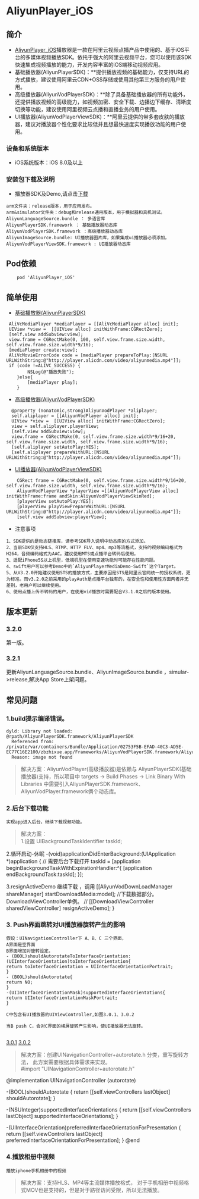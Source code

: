 # AliyunPlayer_iOS

## 简介
- [AliyunPlayer_iOS](https://help.aliyun.com/document_detail/61905.html?spm=5176.doc61431.6.684.6Do9wB)播放器是一款在阿里云视频点播产品中使用的、基于iOS平台的多媒体视频播放SDK。依托于强大的阿里云视频平台，您可以使用该SDK快速集成视频播放的能力，开发内容丰富的iOS端移动视频应用。
- 基础播放器(AliyunPlayerSDK)：**提供播放视频的基础能力，仅支持URL的方式播放，建议使用阿里云CDN+OSS存储或使用其他第三方服务的用户使用。
- 高级播放器(AliyunVodPlayerSDK)：**除了具备基础播放器的所有功能外，还提供播放视频的高级能力，如视频加密、安全下载、边播边下缓存、清晰度切换等功能，建议使用阿里视频云点播和直播业务的用户使用。
- UI播放器(AliyunVodPlayerViewSDK)：**阿里云提供的带多套皮肤的播放器，建议对播放器个性化要求比较低并且想最快速度实现播放功能的用户使用。




### 设备和系统版本

- iOS系统版本：iOS 8.0及以上

### 安装包下载及说明
- 播放器SDK及Demo,请点击[下载](https://help.aliyun.com/document_detail/51992.html?spm=5176.doc51787.6.646.BpeBmK)

```
arm文件夹：release版本，用于应用发布。
arm&simulator文件夹：debug和release通用版本，用于模拟器和真机测试。
AliyunLanguageSource.bundle ： 多语言库
AliyunPlayerSDK.framework ： 基础播放器动态库
AliyunVodPlayerSDK.framework ：高级播放器动态库
AliyunImageSource.bundle: UI播放器图片库，如果集成ui播放器必须添加。
AliyunVodPlayerViewSDK.framework : UI播放器动态库
```

## Pod依赖

```
    pod 'AliyunPlayer_iOS'
```

## 简单使用

- [基础播放器(AliyunPlayerSDK)](https://help.aliyun.com/document_detail/61899.html)
```
 AliVcMediaPlayer *mediaPlayer = [[AliVcMediaPlayer alloc] init];
 UIView *view =  [[UIView alloc] initWithFrame:CGRectZero];
 [self.view addSubview:view];
 view.frame = CGRectMake(0, 100, self.view.frame.size.width, self.view.frame.size.width*9/16);
 [mediaPlayer create:view];
 AliVcMovieErrorCode code = [mediaPlayer prepareToPlay:[NSURL URLWithString:@"http://player.alicdn.com/video/aliyunmedia.mp4"]];
 if (code !=ALIVC_SUCCESS) {
        NSLog(@"播放失败");
    }else{
        [mediaPlayer play];
    }
```

- [高级播放器(AliyunVodPlayerSDK)](https://help.aliyun.com/document_detail/61900.html)
```
  @property (nonatomic,strong)AliyunVodPlayer *aliplayer;
  self.aliplayer = [[AliyunVodPlayer alloc] init];
  UIView *view =  [[UIView alloc] initWithFrame:CGRectZero];
  view = self.aliplayer.playerView;
  [self.view addSubview:view];
  view.frame = CGRectMake(0, self.view.frame.size.width*9/16+20, self.view.frame.size.width, self.view.frame.size.width*9/16);
  [self.aliplayer setAutoPlay:YES];
  [self.aliplayer prepareWithURL:[NSURL URLWithString:@"http://player.alicdn.com/video/aliyunmedia.mp4"]];
```

- [UI播放器(AliyunVodPlayerViewSDK)](https://help.aliyun.com/document_detail/61902.html)
```
    CGRect frame = CGRectMake(0, self.view.frame.size.width*9/16+20, self.view.frame.size.width, self.view.frame.size.width*9/16);
    AliyunVodPlayerView *playerView =[[AliyunVodPlayerView alloc] initWithFrame:frame andSkin:AliyunVodPlayerViewSkinRed];
    [playerView setAutoPlay:YES];
    [playerView playViewPrepareWithURL:[NSURL URLWithString:@"http://player.alicdn.com/video/aliyunmedia.mp4"]];
    [self.view addSubview:playerView];
```


- 注意事项
```
1、SDK提供的是动态链接库，请参考SDK导入说明中动态库的方式添加。
2、当前SDK仅支持HLS、RTMP、HTTP FLV、mp4、mp3等流格式，支持的视频编码格式为H264，音频编码格式为AAC。建议使用MTS或点播平台转码后使用。
3、适配iPhone5S以上机型，低端机型在使用变速功能时可能存在性能问题。
4、swift用户可以参考Demo中的`AliyunPlayerMediaDemo-Swift`这个Target。
5、从V3.2.0开始建议使用STS的播放方式，主要原因是STS是阿里云官网统一的授权系统，更为标准。而v3.2.0之前采用的playAuth是点播平台独有的，在安全性和使用性方面两者并无差别，老用户可以继续使用。
6、使用点播上传不转码的用户，在使用vid播放时需要配合V3.1.0之后的版本使用。
```

## 版本更新
### 3.2.0
第一版。
### 3.2.1
更新AliyunLanguageSource.bundle、AliyunImageSource.bundle ，simular->release,解决App Store上架问题。

## 常见问题

### 1.build提示编译错误。
```
dyld: Library not loaded: @rpath/AliyunPlayerSDK.framework/AliyunPlayerSDK
  Referenced from: /private/var/containers/Bundle/Application/02753F5B-EFAD-40C3-AD5E-EC77C16E2100/zbzhixue.app/Frameworks/AliyunVodPlayerSDK.framework/AliyunVodPlayerSDK
  Reason: image not found
```

>解决方案：AliyunVodPlayer(高级播放器)是依赖与 AliyunPlayerSDK(基础播放器)支持，所以项目中 targets -> Build Phases -> Link Binary With Libraries 中需要引入AliyunPlayerSDK.framework、AliyunVodPlayer.framework俩个动态库。

### 2.后台下载功能

```
实现app进入后台，继续下载视频功能。
```
>解决方案：</br>1.设置
 UIBackgroundTaskIdentifier taskId;
 
 2.循环启动-休眠
 -(void)applicationDidEnterBackground:(UIApplication *)application {
 //    需要后台下载打开
 taskId = [application beginBackgroundTaskWithExpirationHandler:^{
 [application endBackgroundTask:taskId];
 }];
 
 3.resignActiveDemo 继续下载 ，调用 [[AliyunVodDownLoadManager shareManager] startDownloadMedia:model];
 //下载数据部分。DownloadViewController单例。
 //         [[DownloadViewController sharedViewController] resignActiveDemo];
 }

### 3. Push界面跳转对UI播放器旋转产生的影响
```
假设：UINavigationController下 A、B、C 三个界面，
A界面是空界面
B界面增加对旋转设定。
- (BOOL)shouldAutorotateToInterfaceOrientation:(UIInterfaceOrientation)toInterfaceOrientation{
return toInterfaceOrientation = UIInterfaceOrientationPortrait;
}
- (BOOL)shouldAutorotate{
return NO;
}
-(UIInterfaceOrientationMask)supportedInterfaceOrientations{
return UIInterfaceOrientationMaskPortrait;
}

C中包含有UI播放器的UIViewController,如图3.0.1、3.0.2

当B push C，会对C界面的横屏旋转产生影响，使UI播放器无法旋转。


```
[3.0.1](http://docs-aliyun.cn-hangzhou.oss.aliyun-inc.com/assets/pic/51802/cn_zh/1511258771647/101.png)
[3.0.2](http://docs-aliyun.cn-hangzhou.oss.aliyun-inc.com/assets/pic/51802/cn_zh/1511258796532/102.png)


>解决方案：创建UINavigationController+autorotate.h 分类，重写旋转方法， 此方案需要根据具体需求来实现。</br>#import "UINavigationController+autorotate.h"

@implementation UINavigationController (autorotate)

-(BOOL)shouldAutorotate {
return [[self.viewControllers lastObject] shouldAutorotate];
}

-(NSUInteger)supportedInterfaceOrientations {
return [[self.viewControllers lastObject] supportedInterfaceOrientations];
}

-(UIInterfaceOrientation)preferredInterfaceOrientationForPresentation {
return [[self.viewControllers lastObject] preferredInterfaceOrientationForPresentation];
}
@end


###  4.播放相册中视频
```
播放iphone手机相册中的视频
```
>解决方案：支持HLS、MP4等主流媒体播放格式， 对于手机相册中视频格式MOV也是支持的，但是对于路径访问受限，所以无法播放。













